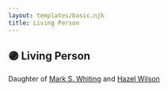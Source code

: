 ```yaml
---
layout: templates/basic.njk
title: Living Person
---
```

## 🟣 Living Person

Daughter of [Mark S. Whiting](/people/7/73821567) and [Hazel Wilson](/people/2/23514264)
